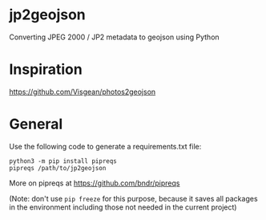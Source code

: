# jp2geojson
Converting JPEG 2000 / JP2 metadata to geojson using Python

# Inspiration

https://github.com/Visgean/photos2geojson

# General

Use the following code to generate a requirements.txt file:

```
python3 -m pip install pipreqs
pipreqs /path/to/jp2geojson
```

More on pipreqs at https://github.com/bndr/pipreqs

(Note: don't use `pip freeze` for this purpose, because it saves all packages in the environment including those not needed in the current project)

